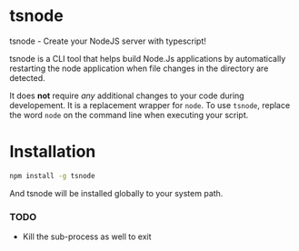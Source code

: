 # tsnode

tsnode - Create your NodeJS server with typescript!

tsnode is a CLI tool that helps build Node.Js applications by automatically restarting the node application when file changes in the directory are detected.

It does **not** require *any* additional changes to your code during developement. It is a replacement wrapper for `node`. To use `tsnode`, replace the word `node` on the command line when executing your script.


# Installation

```bash
npm install -g tsnode
```

And tsnode will be installed globally to your system path.

### TODO 

- Kill the sub-process as well to exit
